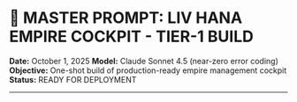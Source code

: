 <!-- Optimized: 2025-10-06 -->
<!-- RPM: 1.6.2.1.1.6.2.1_MASTER_PROMPT_TIER1_COCKPIT_20251006 -->
<!-- Session: E2E RPM DNA Application -->
<!-- AOM: RND (Reggie & Dro) -->
<!-- COI: TECHNOLOGY -->
<!-- RPM: HIGH -->
<!-- ACTION: BUILD -->

<!--
Optimized: 2025-10-03
RPM: 3.6.0.6.ops-technology-ship-status-documentation
Session: Dual-AI Collaboration - Sonnet Docs Sweep
-->
# 🎯 MASTER PROMPT: LIV HANA EMPIRE COCKPIT - TIER-1 BUILD

**Date:** October 1, 2025
**Model:** Claude Sonnet 4.5 (near-zero error coding)
**Objective:** One-shot build of production-ready empire management cockpit
**Status:** READY FOR DEPLOYMENT

---

